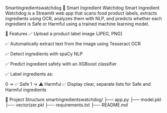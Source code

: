 Smartingredientswatchdog
🥫 Smart Ingredient Watchdog
Smart Ingredient Watchdog is a Streamlit web app that scans food product labels, extracts ingredients using OCR, analyzes them with NLP, and predicts whether each ingredient is Safe or Harmful using a trained machine learning model.

📌 Features
✅ Upload a product label image (JPEG, PNG)

✅ Automatically extract text from the image using Tesseract OCR

✅ Detect ingredients with spaCy NLP

✅ Predict ingredient safety with an XGBoost classifier

✅ Label ingredients as:

0 → ✅ Safe
1 → ⚠️ Harmful
✅ Display clear, separate lists for Safe and Harmful ingredients

📂 Project Structure
smartingredientswatchdog/
 ├── app.py
 ├── model.pkl
 ├── vectorizer.pkl
 ├── requirements.txt
 ├── README.md
